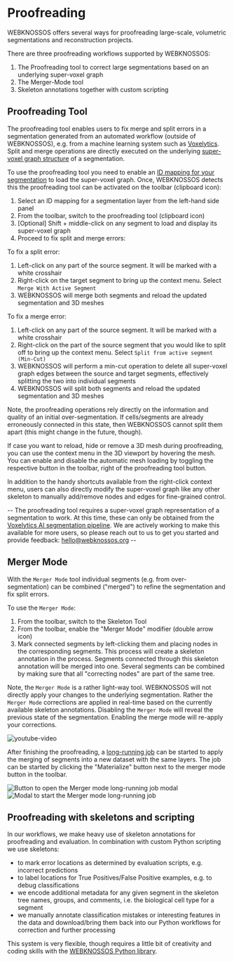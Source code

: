 # Proofreading

WEBKNOSSOS offers several ways for proofreading large-scale, volumetric segmentations and reconstruction projects.

There are three proofreading workflows supported by WEBKNOSSOS:

1. The Proofreading tool to correct large segmentations based on an underlying super-voxel graph
2. The Merger-Mode tool
3. Skeleton annotations together with custom scripting

## Proofreading Tool

The proofreading tool enables users to fix merge and split errors in a segmentation generated from an automated workflow (outside of WEBKNOSSOS), e.g. from a machine learning system such as [Voxelytics](https://voxelytics.com). Split and merge operations are directly executed on the underlying [super-voxel graph structure](./terminology.md#agglomerates) of a segmentation.

To use the proofreading tool you need to enable an [ID mapping for your segmentation](./volume_annotation.md#mappings--on-demand-agglomeration) to load the super-voxel graph. Once, WEBKNOSSOS detects this the proofreading tool can be activated on the toolbar (clipboard icon):

1. Select an ID mapping for a segmentation layer from the left-hand side panel
2. From the toolbar, switch to the proofreading tool (clipboard icon)
3. [Optional] Shift + middle-click on any segment to load and display its super-voxel graph
4. Proceed to fix split and merge errors:

To fix a split error:

1. Left-click on any part of the source segment. It will be marked with a white crosshair
2. Right-click on the target segment to bring up the context menu. Select `Merge With Active Segment`
3. WEBKNOSSOS will merge both segments and reload the updated segmentation and 3D meshes

To fix a merge error:

1. Left-click on any part of the source segment. It will be marked with a white crosshair
2. Right-click on the part of the source segment that you would like to split off to bring up the context menu. Select `Split from active segment (Min-Cut)`
3. WEBKNOSSOS will perform a min-cut operation to delete all super-voxel graph edges between the source and target segments, effectively splitting the two into individual segments
4. WEBKNOSSOS will split both segments and reload the updated segmentation and 3D meshes

Note, the proofreading operations rely directly on the information and quality of an initial over-segmentation. If cells/segments are already erroneously connected in this state, then WEBKNOSSOS cannot split them apart (this might change in the future, though).

If case you want to reload, hide or remove a 3D mesh during proofreading, you can use the context menu in the 3D viewport by hovering the mesh. You can enable and disable the automatic mesh loading by toggling the respective button in the toolbar, right of the proofreading tool button.

In addition to the handy shortcuts available from the right-click context menu, users can also directly modify the super-voxel graph like any other skeleton to manually add/remove nodes and edges for fine-grained control.

-- The proofreading tool requires a super-voxel graph representation of a segmentation to work. At this time, these can only be obtained from the [Voxelytics AI segmentation pipeline](https://voxelytics.com). We are actively working to make this available for more users, so please reach out to us to get you started and provide feedback: [hello@webknossos.org](mailto:hello@webknossos.org) --

## Merger Mode

With the `Merger Mode` tool individual segments (e.g. from over-segmentation) can be combined ("merged") to refine the segmentation and fix split errors.

To use the `Merger Mode`:

1. From the toolbar, switch to the Skeleton Tool
2. From the toolbar, enable the "Merger Mode" modifier (double arrow icon)
3. Mark connected segments by left-clicking them and placing nodes in the corresponding segments. This process will create a skeleton annotation in the process. Segments connected through this skeleton annotation will be merged into one. Several segments can be combined by making sure that all "correcting nodes" are part of the same tree.

Note, the `Merger Mode` is a rather light-way tool. WEBKNOSSOS will not directly apply your changes to the underlying segmentation. Rather the `Merger Mode` corrections are applied in real-time based on the currently available skeleton annotations. Disabling the `Merger Mode` will reveal the previous state of the segmentation. Enabling the merge mode will re-apply your corrections.

![youtube-video](https://www.youtube.com/embed/Sq4AuWanK14)

After finishing the proofreading, a [long-running job](./jobs.md) can be started to apply the merging of segments into a new dataset with the same layers. The job can be started by clicking the "Materialize" button next to the merger mode button in the toolbar.

![Button to open the Merger mode long-running job modal](../images/start_merger_mode_job_modal_button.jpg)
![Modal to start the Merger mode long-running job](../images/start_merger_mode_job_modal.jpg)

## Proofreading with skeletons and scripting

In our workflows, we make heavy use of skeleton annotations for proofreading and evaluation. In combination with custom Python scripting we use skeletons:

- to mark error locations as determined by evaluation scripts, e.g. incorrect predictions
- to label locations for True Positives/False Positive examples, e.g. to debug classifications
- we encode additional metadata for any given segment in the skeleton tree names, groups, and comments, i.e. the biological cell type for a segment
- we manually annotate classification mistakes or interesting features in the data and download/bring them back into our Python workflows for correction and further processing

This system is very flexible, though requires a little bit of creativity and coding skills with the [WEBKNOSSOS Python library](https://docs.webknossos.org/webknossos-py).
